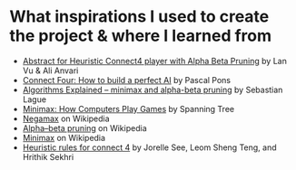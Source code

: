 # What inspirations I used to create the project & where I learned from

 - [Abstract for Heuristic Connect4 player with Alpha Beta Pruning](https://www.cs.cornell.edu/boom/2001sp/Anvari/Anvari.htm) by Lan Vu & Ali Anvari
 - [Connect Four: How to build a perfect AI](https://blog.gamesolver.org/solving-connect-four/01-introduction/) by Pascal Pons
 - [Algorithms Explained – minimax and alpha-beta pruning](https://youtu.be/l-hh51ncgDI) by Sebastian Lague
 - [Minimax: How Computers Play Games](https://youtu.be/SLgZhpDsrfc) by Spanning Tree
 - [Negamax](https://en.wikipedia.org/wiki/Negamax) on Wikipedia
 - [Alpha–beta pruning](https://en.wikipedia.org/wiki/Alpha%E2%80%93beta_pruning) on Wikipedia
 - [Minimax](https://en.wikipedia.org/wiki/Minimax) on Wikipedia
 - [Heuristic rules for connect 4](http://connect4hci.weebly.com/methodology.html) by Jorelle See, Leom Sheng Teng, and Hrithik Sekhri